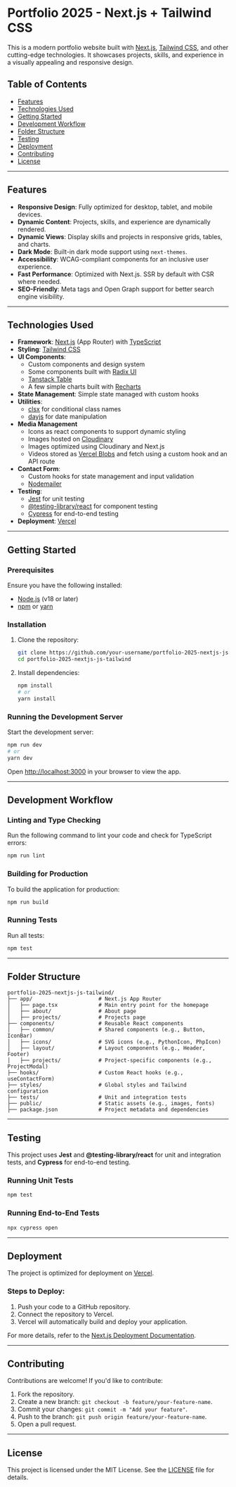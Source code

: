 # Portfolio 2025 - Next.js + Tailwind CSS

This is a modern portfolio website built with [Next.js](https://nextjs.org), [Tailwind CSS](https://tailwindcss.com), and other cutting-edge technologies. It showcases projects, skills, and experience in a visually appealing and responsive design.

## Table of Contents

- [Features](#features)
- [Technologies Used](#technologies-used)
- [Getting Started](#getting-started)
- [Development Workflow](#development-workflow)
- [Folder Structure](#folder-structure)
- [Testing](#testing)
- [Deployment](#deployment)
- [Contributing](#contributing)
- [License](#license)

---

## Features

- **Responsive Design**: Fully optimized for desktop, tablet, and mobile devices.
- **Dynamic Content**: Projects, skills, and experience are dynamically rendered.
- **Dynamic Views**: Display skills and projects in responsive grids, tables, and charts.
- **Dark Mode**: Built-in dark mode support using `next-themes`.
- **Accessibility**: WCAG-compliant components for an inclusive user experience.
- **Fast Performance**: Optimized with Next.js. SSR by default with CSR where needed.
- **SEO-Friendly**: Meta tags and Open Graph support for better search engine visibility.

---

## Technologies Used

- **Framework**: [Next.js](https://nextjs.org) (App Router) with [TypeScript](https://www.typescriptlang.org/)
- **Styling**: [Tailwind CSS](https://tailwindcss.com)
- **UI Components**: 
    - Custom components and design system
    - Some components built with [Radix UI](https://www.radix-ui.com)
    - [Tanstack Table](https://tanstack.com/table)
    - A few simple charts built with [Recharts](https://recharts.org/en-US)
- **State Management**: Simple state managed with custom hooks
- **Utilities**: 
  - [clsx](https://github.com/lukeed/clsx) for conditional class names
  - [dayjs](https://day.js.org) for date manipulation
- **Media Management**
    - Icons as react components to support dynamic styling
    - Images hosted on [Cloudinary](https://cloudinary.com/)
    - Images optimized using Cloudinary and Next.js
    - Videos stored as [Vercel Blobs](https://vercel.com/docs/vercel-blob) and fetch using a custom hook and an API route
- **Contact Form**: 
    - Custom hooks for state management and input validation
    - [Nodemailer](https://www.npmjs.com/package/nodemailer)
- **Testing**:
  - [Jest](https://jestjs.io) for unit testing
  - [@testing-library/react](https://testing-library.com/docs/react-testing-library/intro/) for component testing
  - [Cypress](https://www.cypress.io) for end-to-end testing
- **Deployment**: [Vercel](https://vercel.com)

---

## Getting Started

### Prerequisites

Ensure you have the following installed:
- [Node.js](https://nodejs.org) (v18 or later)
- [npm](https://www.npmjs.com) or [yarn](https://yarnpkg.com)

### Installation

1. Clone the repository:
   ```bash
   git clone https://github.com/your-username/portfolio-2025-nextjs-js-tailwind.git
   cd portfolio-2025-nextjs-js-tailwind
   ```

2. Install dependencies:
   ```bash
   npm install
   # or
   yarn install
   ```

### Running the Development Server

Start the development server:
```bash
npm run dev
# or
yarn dev
```

Open [http://localhost:3000](http://localhost:3000) in your browser to view the app.

---

## Development Workflow

### Linting and Type Checking
Run the following command to lint your code and check for TypeScript errors:
```bash
npm run lint
```

### Building for Production
To build the application for production:
```bash
npm run build
```

### Running Tests
Run all tests:
```bash
npm test
```

---

## Folder Structure

```
portfolio-2025-nextjs-js-tailwind/
├── app/                     # Next.js App Router
│   ├── page.tsx             # Main entry point for the homepage
│   ├── about/               # About page
│   ├── projects/            # Projects page
├── components/              # Reusable React components
│   ├── common/              # Shared components (e.g., Button, IconBar)
│   ├── icons/               # SVG icons (e.g., PythonIcon, PhpIcon)
│   ├── layout/              # Layout components (e.g., Header, Footer)
│   ├── projects/            # Project-specific components (e.g., ProjectModal)
├── hooks/                   # Custom React hooks (e.g., useContactForm)
├── styles/                  # Global styles and Tailwind configuration
├── tests/                   # Unit and integration tests
├── public/                  # Static assets (e.g., images, fonts)
├── package.json             # Project metadata and dependencies
```

---

## Testing

This project uses **Jest** and **@testing-library/react** for unit and integration tests, and **Cypress** for end-to-end testing.

### Running Unit Tests
```bash
npm test
```

### Running End-to-End Tests
```bash
npx cypress open
```

---

## Deployment

The project is optimized for deployment on [Vercel](https://vercel.com).

### Steps to Deploy:
1. Push your code to a GitHub repository.
2. Connect the repository to Vercel.
3. Vercel will automatically build and deploy your application.

For more details, refer to the [Next.js Deployment Documentation](https://nextjs.org/docs/app/building-your-application/deploying).

---

## Contributing

Contributions are welcome! If you'd like to contribute:
1. Fork the repository.
2. Create a new branch: `git checkout -b feature/your-feature-name`.
3. Commit your changes: `git commit -m "Add your feature"`.
4. Push to the branch: `git push origin feature/your-feature-name`.
5. Open a pull request.

---

## License

This project is licensed under the MIT License. See the [LICENSE](LICENSE) file for details.
